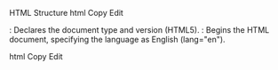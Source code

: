 HTML Structure
html
Copy
Edit
<!DOCTYPE html>
<html lang="en">
<!DOCTYPE html>: Declares the document type and version (HTML5).

<html lang="en">: Begins the HTML document, specifying the language as English (lang="en").

html
Copy
Edit
<head>
  <meta charset="UTF-8">
  <meta name="viewport" content="width=device-width, initial-scale=1.0">
  <title>Humanized Calculator</title>
  <link href="https://fonts.googleapis.com/css2?family=Roboto:wght@400;500&display=swap" rel="stylesheet">
  <style>
<meta charset="UTF-8">: Specifies the character encoding (UTF-8) for the document.

<meta name="viewport" content="width=device-width, initial-scale=1.0">: Makes the page responsive to mobile devices by setting the viewport width to the device's width.

<title>Humanized Calculator</title>: Sets the title of the page that appears in the browser tab.

<link>: Includes the Google Fonts stylesheet for the "Roboto" font.

<style>: Contains the CSS for styling the page, which will be discussed next.

CSS Styles
css
Copy
Edit
* {
  margin: 0;
  padding: 0;
  box-sizing: border-box;
}
*: A universal selector that targets all elements on the page.

margin: 0; padding: 0;: Resets default margins and padding applied by browsers.

box-sizing: border-box;: Ensures that the element’s padding and border are included in its total width and height.

css
Copy
Edit
body {
  font-family: 'Roboto', sans-serif;
  display: flex;
  justify-content: center;
  align-items: center;
  min-height: 100vh;
  background-color: red; /* Changed to red */
  color: #333;
}
font-family: 'Roboto', sans-serif;: Applies the "Roboto" font (from Google Fonts) to the body of the page.

display: flex;: Uses Flexbox layout to center content.

justify-content: center; align-items: center;: Centers content both horizontally and vertically.

min-height: 100vh;: Ensures the body takes up at least 100% of the viewport height.

background-color: red;: Sets the background color of the page to red.

color: #333;: Sets the text color to a dark gray.

css
Copy
Edit
.calculator {
  background-color: #fff;
  padding: 20px;
  border-radius: 15px;
  box-shadow: 0px 5px 15px rgba(0, 0, 0, 0.1);
  width: 300px;
  text-align: center;
}
.calculator: Styles the container that holds the calculator.

background-color: #fff;: Sets the background color of the calculator to white.

padding: 20px;: Adds padding around the content inside the calculator.

border-radius: 15px;: Rounds the corners of the calculator container.

box-shadow: 0px 5px 15px rgba(0, 0, 0, 0.1);: Adds a subtle shadow effect for depth.

width: 300px;: Sets the width of the calculator.

text-align: center;: Centers the text inside the calculator.

css
Copy
Edit
.calculator .display {
  font-size: 2.5em;
  margin-bottom: 20px;
  padding: 10px;
  background-color: #f1f1f1;
  border-radius: 10px;
  width: 100%;
  border: none;
  color: #555;
}
.calculator .display: Styles the display area of the calculator.

font-size: 2.5em;: Sets the font size of the text in the display.

margin-bottom: 20px;: Adds a 20px margin below the display.

padding: 10px;: Adds padding inside the display.

background-color: #f1f1f1;: Sets a light gray background color for the display.

border-radius: 10px;: Rounds the corners of the display.

width: 100%;: Makes the display span the entire width of its container.

border: none;: Removes any default borders.

color: #555;: Sets the text color to a medium gray.

css
Copy
Edit
.buttons {
  display: grid;
  grid-template-columns: repeat(4, 1fr);
  gap: 10px;
}
.buttons: Styles the container holding the calculator's buttons.

display: grid;: Uses CSS Grid to layout the buttons.

grid-template-columns: repeat(4, 1fr);: Creates 4 equal-width columns in the grid.

gap: 10px;: Adds a 10px gap between buttons.

css
Copy
Edit
.button {
  padding: 20px;
  font-size: 1.5em;
  background-color: #f1f1f1;
  border: none;
  border-radius: 10px;
  cursor: pointer;
  transition: all 0.2s ease;
  color: #555;
}
.button: Styles each individual button.

padding: 20px;: Adds padding inside the button.

font-size: 1.5em;: Sets the font size of the button text.

background-color: #f1f1f1;: Sets a light gray background for the button.

border: none;: Removes any default borders.

border-radius: 10px;: Rounds the corners of the button.

cursor: pointer;: Changes the mouse cursor to a pointer when hovering over a button.

transition: all 0.2s ease;: Adds a smooth transition for hover and active states.

color: #555;: Sets the text color to medium gray.

css
Copy
Edit
.button:hover {
  background-color: #f1d5d5;
}
.button:hover: Changes the button's background color when hovered to a light red.

css
Copy
Edit
.button:active {
  background-color: #d2a4a4;
}
.button:active: Changes the button's background color to a darker red when pressed.

css
Copy
Edit
.button:focus {
  outline: none;
}
.button:focus: Removes the outline when the button is focused (clicked).

css
Copy
Edit
.equal {
  background-color: #58cc58;
  color: white;
  grid-column: span 2;
}
.equal: Styles the "=" button.

background-color: #58cc58;: Sets a green background color.

color: white;: Sets the text color to white.

grid-column: span 2;: Makes the "=" button span across 2 grid columns.

css
Copy
Edit
.clear {
  background-color: #ff4c4c;
  color: white;
  grid-column: span 2;
}
.clear: Styles the "C" button.

background-color: #ff4c4c;: Sets a red background color.

color: white;: Sets the text color to white.

grid-column: span 2;: Makes the "C" button span across 2 grid columns.

JavaScript Logic
javascript
Copy
Edit
let display = document.getElementById('display');
let currentInput = '';
display: Selects the input field with the id display to display the calculator's output.

currentInput: Initializes an empty string to store the current input.

javascript
Copy
Edit
function appendNumber(number) {
  currentInput += number;
  display.value = currentInput;
}
appendNumber(number): Appends a number to the currentInput string and updates the display.

javascript
Copy
Edit
function appendOperator(operator) {
  currentInput += ` ${operator} `;
  display.value = currentInput;
}
appendOperator(operator): Appends an operator (e.g., +, -, etc.) to the currentInput string and updates the display.

javascript
Copy
Edit
function clearDisplay() {
  currentInput = '';
  display.value = '';
}
clearDisplay(): Clears the input by resetting currentInput to an empty string and clearing the display.

javascript
Copy
Edit
function calculateResult() {
  try {
    currentInput = eval(currentInput).toString();
    display.value = currentInput;
  } catch (e) {
    display.value = 'Error';
  }
}
calculateResult(): Uses JavaScript's eval() function to evaluate the current input as an arithmetic expression. If there's an error (e.g., invalid input), it catches the error and displays "Error" on the calculator.

Closing HTML Tags
html
Copy
Edit
</script>
</body>
</html>